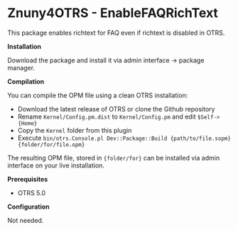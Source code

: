 Znuny4OTRS - EnableFAQRichText
==============================
This package enables richtext for FAQ even if richtext is disabled in OTRS.


**Installation**

Download the package and install it via admin interface -> package manager.

**Compilation**

You can compile the OPM file using a clean OTRS installation:

* Download the latest release of OTRS or clone the Github repository
* Rename `Kernel/Config.pm.dist` to `Kernel/Config.pm` and edit `$Self->{Home}`
* Copy the `Kernel` folder from this plugin
* Execute `bin/otrs.Console.pl Dev::Package::Build {path/to/file.sopm} {folder/for/file.opm}`

The resulting OPM file, stored in `{folder/for}` can be installed via admin interface on your live installation.

**Prerequisites**

- OTRS 5.0

**Configuration**

Not needed.

